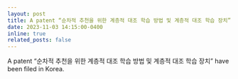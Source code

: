 ```yaml
---
layout: post
title: A patent “순차적 추천을 위한 계층적 대조 학습 방법 및 계층적 대조 학습 장치” have been filed in Korea.
date: 2023-11-03 14:15:00-0400
inline: true
related_posts: false
---
```


A patent “순차적 추천을 위한 계층적 대조 학습 방법 및 계층적 대조 학습 장치” have been filed in Korea. 
